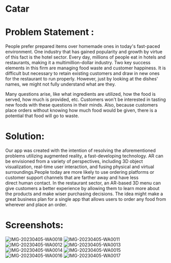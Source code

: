 # Catar

# Problem Statement : 

People prefer prepared items over homemade ones in today's fast-paced environment. One industry that has gained popularity and growth by virtue of this fact is the hotel sector. Every day, millions of people eat in hotels and restaurants, making it a multimillion-dollar industry. Two key success elements in this firm are managing food waste and customer happiness. It is difficult but necessary to retain existing customers and draw in new ones for the restaurant to run properly. However, just by looking at the dishes' names, we might not fully understand what are they.

Many questions arise, like what ingredients are utilized, how the food is served, how much is provided, etc. Customers won't be interested in tasting new foods with these questions in their minds. Also, because customers place orders without knowing how much food would be given, there is a potential that food will go to waste.

# Solution:
Our app was created with the intention of resolving the aforementioned problems utilizing augmented reality, a fast-developing technology. AR can be envisioned from a variety of perspectives, including 3D object visualization, real-time user interaction, and fusing physical and virtual surroundings.People today are more likely to use ordering platforms or customer support channels that are farther away and have less direct human contact. In the restaurant sector, an AR-based 3D menu can give customers a better experience by allowing them to learn more about the products and make wiser purchasing decisions. The idea might make a great  business plan for a single app that allows users to order any food from wherever and place an order.

# Screenshots:


![IMG-20230405-WA0018](https://user-images.githubusercontent.com/75004278/231238101-4e0e0d16-fe54-4ec7-b1c9-ad592637fb38.jpg)
![IMG-20230405-WA0011](https://user-images.githubusercontent.com/75004278/231238113-fccc956b-8140-4d74-937a-7cb6bf24daf1.jpg)
![IMG-20230405-WA0012](https://user-images.githubusercontent.com/75004278/231238118-d8bf4e1a-91aa-4f82-9bdb-2987166d78ed.jpg)
![IMG-20230405-WA0013](https://user-images.githubusercontent.com/75004278/231238123-d02d19eb-1831-4979-9c44-cbc6851917b9.jpg)
![IMG-20230405-WA0014](https://user-images.githubusercontent.com/75004278/231238134-d901394b-0226-401c-b996-4bfec76fad96.jpg)
![IMG-20230405-WA0015](https://user-images.githubusercontent.com/75004278/231238143-a9d0be93-c687-4cf3-b120-0d55ce0905a6.jpg)
![IMG-20230405-WA0016](https://user-images.githubusercontent.com/75004278/231238147-b6e43b06-6a1b-485e-88e8-b846bf9e07e9.jpg)
![IMG-20230405-WA0017](https://user-images.githubusercontent.com/75004278/231238151-48611cfa-9e1c-4c91-acb7-5677f490773e.jpg)

